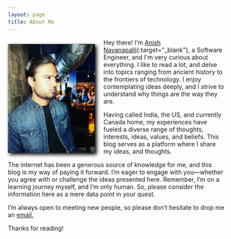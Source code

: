 ```yaml
---
layout: page
title: About Me
---
```


<img src="/public/images/Anish.jpeg" style="width: 40%; margin-right: 4%; margin-top: 2.5%; margin-bottom: 1%; float: left; filter: drop-shadow(0.25rem 0.25rem 0.25rem black);">
            
Hey there! I’m [Anish Nayanapalli](https://www.linkedin.com/in/anayanapalli/){:target="_blank"}, a Software Engineer, and I'm very curious about everything. I like to read a lot, and delve into topics ranging from ancient history to the frontiers of technology. I enjoy contemplating ideas deeply, and I strive to understand why things are the way they are.
            
Having called India, the US, and currently Canada home, my experiences have fueled a diverse range of thoughts, interests, ideas, values, and beliefs. This blog serves as a platform where I share my ideas, and thoughts.
            
The internet has been a generous source of knowledge for me, and this blog is my way of paying it forward. I’m eager to engage with you—whether you agree with or challenge the ideas presented here. Remember, I’m on a learning journey myself, and I’m only human. So, please consider the information here as a mere data point in your quest.
            
I’m always open to meeting new people, so please don’t hesitate to drop me an [email.](mailto:anayanapalli@gmail.com)

Thanks for reading!